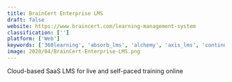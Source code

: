 ```yaml
---
title: BrainCert Enterprise LMS
draft: false 
website: https://www.braincert.com/learning-management-system
classification: ['']
platform: ['Web']
keywords: ['360learning', 'absorb_lms', 'alchemy', 'axis_lms', 'continu', 'digitalchalk', 'docebo', 'e-learning_platform', 'elucidat', 'firmwater_lms', 'getcourse', 'goskills', 'industrysafe', 'latitudelearning', 'looop', 'skilljar', 'skyprep', 'thought_industries', 'webhr', 'eleap', 'eloomi', 'lesson.ly', 'thinkific']
image: 2020/04/BrainCert-Enterprise-LMS.png
---
```

Cloud-based SaaS LMS for live and self-paced training online